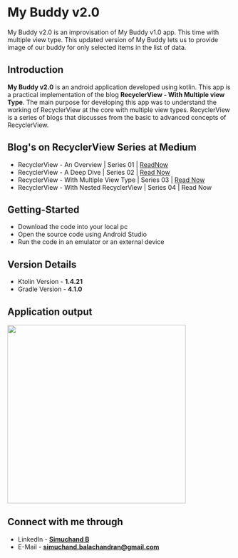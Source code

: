 # My Buddy v2.0
My Buddy v2.0 is an improvisation of My Buddy v1.0 app. This time with multiple view type. This updated version of My Buddy lets us to provide image of our buddy for only selected items in the list of data.


## Introduction

**My Buddy v2.0** is an android application developed using kotlin. This app is a practical implementation of the blog **RecyclerView - With Multiple view Type**. The main purpose for developing this app was to understand the working of RecyclerView at the core with multiple view types. RecyclerView is a series of blogs that discusses from the basic to advanced concepts of RecyclerView. 

## Blog's on RecyclerView Series at Medium

  * RecyclerView - An Overview | Series 01 | [ReadNow](https://simuchand.medium.com/recyclerview-an-overview-447fee7b0847)
  * RecyclerView - A Deep Dive | Series 02 | [Read Now](https://medium.com/talking-android/recyclerview-fd090a0229b9)
  * RecyclerView - With Multiple View Type | Series 03 | [Read Now](https://medium.com/talking-android/recyclerview-multiple-view-type-abb9c0490ed5)
  * RecyclerView - With Nested RecyclerView | Series 04 | Read Now


## Getting-Started

  * Download the code into your local pc
  * Open the source code using Android Studio
  * Run the code in an emulator or an external device
  

## Version Details

  * Ktolin Version - **1.4.21**
  * Gradle Version - **4.1.0**
  
  
## Application output

<img src="application_output_images/my_buddy_app.png" height=400>
  

## Connect with me through

  * LinkedIn - **[Simuchand B](www.linkedin.com/in/simu-chand)**
  * E-Mail - **simuchand.balachandran@gmail.com**
  

